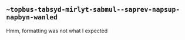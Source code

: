 ## `~topbus-tabsyd-mirlyt-sabmul--saprev-napsup-napbyn-wanled`
Hmm, formatting was not what I expected